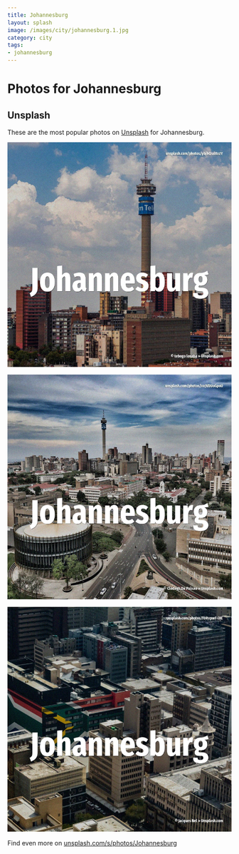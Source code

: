 ```yaml
---
title: Johannesburg
layout: splash
image: /images/city/johannesburg.1.jpg
category: city
tags:
- johannesburg
---
```

# Photos for Johannesburg

## Unsplash

These are the most popular photos on [Unsplash](https://unsplash.com) for Johannesburg.

![Johannesburg](/images/city/johannesburg.1.jpg)

![Johannesburg](/images/city/johannesburg.2.jpg)

![Johannesburg](/images/city/johannesburg.3.jpg)

Find even more on [unsplash.com/s/photos/Johannesburg](https://unsplash.com/s/photos/Johannesburg)